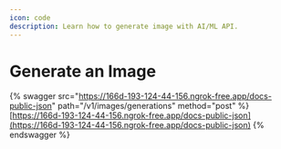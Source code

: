 ```yaml
---
icon: code
description: Learn how to generate image with AI/ML API.
---
```


# Generate an Image

{% swagger src="https://166d-193-124-44-156.ngrok-free.app/docs-public-json" path="/v1/images/generations" method="post" %}
[https://166d-193-124-44-156.ngrok-free.app/docs-public-json](https://166d-193-124-44-156.ngrok-free.app/docs-public-json)
{% endswagger %}

